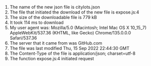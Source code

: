 1. The name of the new json file is citylots.json
2. The file that initiated the download of the new file is expose.js:4
3. The size of the downloadable file is 779 kB
4. It took 114 ms to download
5. My user agent was: Mozilla/5.0 (Macintosh; Intel Mac OS X 10_15_7) AppleWebKit/537.36 (KHTML, like Gecko) Chrome/135.0.0.0 Safari/537.36
6. The server that it came from was GitHub.com
7. The file was last modified Thu, 15 Sep 2022 22:44:30 GMT
8. The Content-Type of the file is application/json; charset=utf-8
9. The function expose.js:4 initiated request